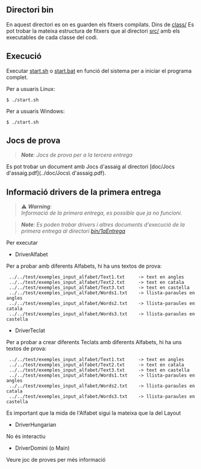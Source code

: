 ## Directori bin

En aquest directori es on es guarden els fitxers compilats. Dins de [class/](class/) Es pot trobar la mateixa estructura de fitxers que al directori [src/](../src/) amb els executables de cada classe del codi.

## Execució

Executar [start.sh](start.sh) o [start.bat](start.bat) en funció del sistema per a iniciar el programa complet.

Per a usuaris Linux:
```
$ ./start.sh
```

Per a usuaris Windows:
```
$ ./start.sh
```

## Jocs de prova

> _**Note**: Jocs de prova per a la tercera entrega_

Es pot trobar un document amb Jocs d'assaig al directori [doc/Jocs d'assaig.pdf](../doc/Jocs\ d\'assaig.pdf).


## Informació drivers de la primera entrega

> ⚠️ _**Warning**: <br>Informació de la primera entrega, es possible que ja no funcioni._



> _**Note**: Es poden trobar drivers i altres documents d'execució de la primera entrega al directori [bin/1aEntrega](bin/1aEntrega)_


Per executar 

- DriverAlfabet

Per a probar amb diferents Alfabets, hi ha uns textos de prova:

```
 ../../test/exemples_input_alfabet/Text1.txt     -> text en angles 
 ../../test/exemples_input_alfabet/Text2.txt     -> text en catala 
 ../../test/exemples_input_alfabet/Text3.txt     -> text en castella
 ../../test/exemples_input_alfabet/Words1.txt    -> llista-paraules en angles 
 ../../test/exemples_input_alfabet/Words2.txt    -> llista-paraules en catala 
 ../../test/exemples_input_alfabet/Words3.txt    -> llista-paraules en castella 
```

- DriverTeclat

Per a probar a crear diferents Teclats amb diferents Alfabets, hi ha uns textos de prova:

```
 ../../test/exemples_input_alfabet/Text1.txt     -> text en angles 
 ../../test/exemples_input_alfabet/Text2.txt     -> text en catala 
 ../../test/exemples_input_alfabet/Text3.txt     -> text en castella
 ../../test/exemples_input_alfabet/Words1.txt    -> llista-paraules en angles 
 ../../test/exemples_input_alfabet/Words2.txt    -> llista-paraules en catala 
 ../../test/exemples_input_alfabet/Words3.txt    -> llista-paraules en castella 
```

Es important que la mida de l'Alfabet sigui la mateixa que la del Layout

- DriverHungarian

No és interactiu

- DriverDomini (o Main)

Veure joc de proves per més informació

